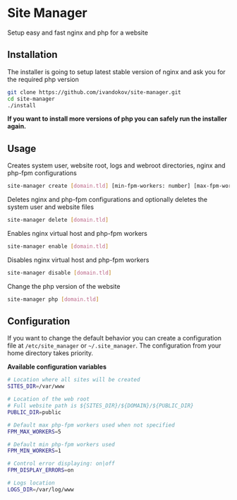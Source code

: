 # Site Manager
Setup easy and fast nginx and php for a website

## Installation
The installer is going to setup latest stable version of nginx and ask you for the required php version
```bash
git clone https://github.com/ivandokov/site-manager.git
cd site-manager
./install
```

**If you want to install more versions of php you can safely run the installer again.**

## Usage

Creates system user, website root, logs and webroot directories, nginx and php-fpm configurations
```bash
site-manager create [domain.tld] [min-fpm-workers: number] [max-fpm-workers: number] [display-errors: on|off]
```

Deletes nginx and php-fpm configurations and optionally deletes the system user and website files
```bash
site-manager delete [domain.tld]
```

Enables nginx virtual host and php-fpm workers
```bash
site-manager enable [domain.tld]
```

Disables nginx virtual host and php-fpm workers
```bash
site-manager disable [domain.tld]
```

Change the php version of the website
```bash
site-manager php [domain.tld]
```

## Configuration

If you want to change the default behavior you can create a configuration file at `/etc/site_manager` or `~/.site_manager`. The configuration from your home directory takes priority.

**Available configuration variables**
```bash
# Location where all sites will be created
SITES_DIR=/var/www

# Location of the web root
# Full website path is ${SITES_DIR}/${DOMAIN}/${PUBLIC_DIR}
PUBLIC_DIR=public

# Default max php-fpm workers used when not specified
FPM_MAX_WORKERS=5

# Default min php-fpm workers used
FPM_MIN_WORKERS=1

# Control error displaying: on|off
FPM_DISPLAY_ERRORS=on

# Logs location
LOGS_DIR=/var/log/www
``` 